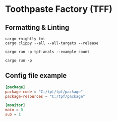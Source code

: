 # Toothpaste Factory (TFF)

## Formatting & Linting

```
cargo +nightly fmt
cargo clippy --all --all-targets --release
```


```
cargo run -p tpf-anals --example count
```

```
cargo run -p 
```

## Config file example

```toml
[package]
package-code = "C:/tpf/tpf/package"
package-resources = "C:/tpf/package"

[monitor]
main = 0
sub = 1
```